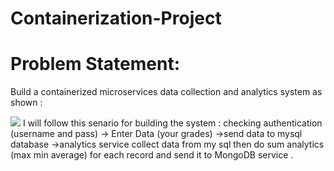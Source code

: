 # Containerization-Project
<h1>Problem Statement: </h1>
<p>Build a containerized microservices data collection and analytics system as
shown :</p>
<img src ="https://user-images.githubusercontent.com/60039619/207957228-4bdac3d3-ead1-48ff-97a5-623c645b6d6c.png"/>
I will follow this senario for building the system :
checking authentication (username and pass) →
Enter Data (your grades) →send data to mysql database →analytics
service collect data from my sql then do sum analytics (max min average)
for each record and send it to MongoDB service .
